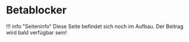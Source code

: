 # Betablocker

!!! info "Seiteninfo" 
      Diese Seite befindet sich noch im Aufbau. Der Beitrag wird bald verfügbar sein!
